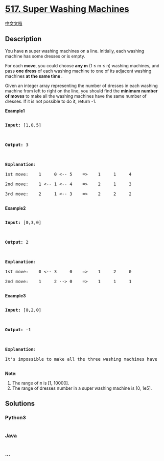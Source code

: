 # [517. Super Washing Machines](https://leetcode.com/problems/super-washing-machines)

[中文文档](/solution/0500-0599/0517.Super%20Washing%20Machines/README.md)

## Description
<p>You have <b>n</b> super washing machines on a line. Initially, each washing machine has some dresses or is empty. 

</p>



<p>For each <b>move</b>, you could choose <b>any m</b> (1 &le; m &le; n) washing machines, and pass <b>one dress</b> of each washing machine to one of its adjacent washing machines <b> at the same time </b>.  </p>



<p>Given an integer array representing the number of dresses in each washing machine from left to right on the line, you should find the <b>minimum number of moves</b> to make all the washing machines have the same number of dresses. If it is not possible to do it, return -1.</p>



<p><b>Example1</b>

<pre>

<b>Input:</b> [1,0,5]



<b>Output:</b> 3



<b>Explanation:</b> 

1st move:    1     0 <-- 5    =>    1     1     4

2nd move:    1 <-- 1 <-- 4    =>    2     1     3    

3rd move:    2     1 <-- 3    =>    2     2     2   

</pre>



<p><b>Example2</b>

<pre>

<b>Input:</b> [0,3,0]



<b>Output:</b> 2



<b>Explanation:</b> 

1st move:    0 <-- 3     0    =>    1     2     0    

2nd move:    1     2 --> 0    =>    1     1     1     

</pre>



<p><b>Example3</b>

<pre>

<b>Input:</b> [0,2,0]



<b>Output:</b> -1



<b>Explanation:</b> 

It's impossible to make all the three washing machines have the same number of dresses. 

</pre>



</p>



<p><b>Note:</b><br>

<ol>

<li>The range of n is [1, 10000].</li>

<li>The range of dresses number in a super washing machine is [0, 1e5].</li>

</ol>

</p>


## Solutions


<!-- tabs:start -->

### **Python3**

```python

```

### **Java**

```java

```

### **...**
```

```

<!-- tabs:end -->